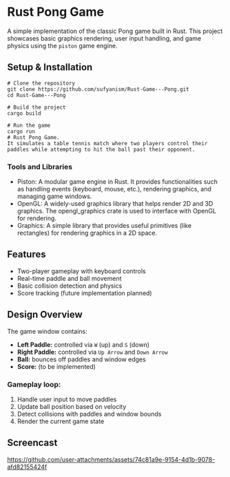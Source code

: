 # Rust Pong Game

A simple implementation of the classic Pong game built in Rust. This project showcases basic graphics rendering, user input handling, and game physics using the `piston` game engine.

## Setup & Installation
```
# Clone the repository
git clone https://github.com/sufyanism/Rust-Game---Pong.git
cd Rust-Game---Pong

# Build the project
cargo build

# Run the game
cargo run
# Rust Pong Game.
It simulates a table tennis match where two players control their paddles while attempting to hit the ball past their opponent.
```

### Tools and Libraries
*	Piston: A modular game engine in Rust. It provides functionalities such as handling events (keyboard, mouse, etc.), rendering graphics, and managing game windows.
*	OpenGL: A widely-used graphics library that helps render 2D and 3D graphics. The opengl_graphics crate is used to interface with OpenGL for rendering.
*	Graphics: A simple library that provides useful primitives (like rectangles) for rendering graphics in a 2D space.
  
## Features
- Two-player gameplay with keyboard controls
- Real-time paddle and ball movement
- Basic collision detection and physics
- Score tracking (future implementation planned)

## Design Overview
The game window contains:
- **Left Paddle:** controlled via `W` (up) and `S` (down)
- **Right Paddle:** controlled via `Up Arrow` and `Down Arrow`
- **Ball:** bounces off paddles and window edges
- **Score:** (to be implemented)

### Gameplay loop:
1. Handle user input to move paddles
2. Update ball position based on velocity
3. Detect collisions with paddles and window bounds
4. Render the current game state

## Screencast
https://github.com/user-attachments/assets/74c81a9e-9154-4d1b-9078-afd82155424f

